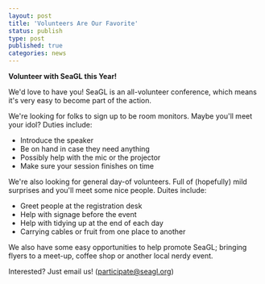 ```yaml
---
layout: post
title: 'Volunteers Are Our Favorite'
status: publish
type: post
published: true
categories: news
---
```


**Volunteer with SeaGL this Year!** 

We'd love to have you! SeaGL is an all-volunteer conference, which means it's very easy to become part of the action.

We're looking for folks to sign up to be room monitors. Maybe you'll meet your idol? Duties include: 

* Introduce the speaker 
* Be on hand in case they need anything
* Possibly help with the mic or the projector
* Make sure your session finishes on time

We're also looking for general day-of volunteers. Full of (hopefully) mild surprises and you'll meet some nice people. Duites include:

* Greet people at the registration desk
* Help with signage before the event
* Help with tidying up at the end of each day
* Carrying cables or fruit from one place to another

We also have some easy opportunities to help promote SeaGL; bringing flyers to a meet-up, coffee shop or another local nerdy event. 

Interested? Just email us! (participate@seagl.org) 




